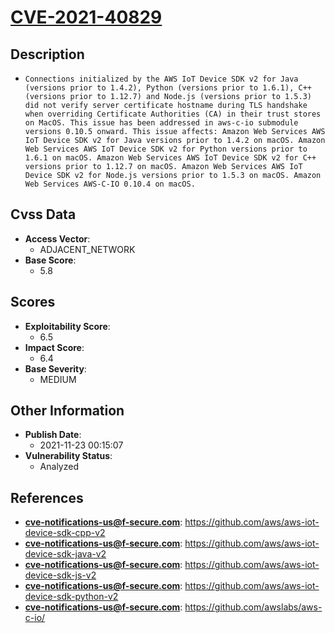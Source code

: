 
# [CVE-2021-40829](https://cve.mitre.org/cgi-bin/cvename.cgi?name=CVE-2021-40829)

## Description

- `Connections initialized by the AWS IoT Device SDK v2 for Java (versions prior to 1.4.2), Python (versions prior to 1.6.1), C++ (versions prior to 1.12.7) and Node.js (versions prior to 1.5.3) did not verify server certificate hostname during TLS handshake when overriding Certificate Authorities (CA) in their trust stores on MacOS. This issue has been addressed in aws-c-io submodule versions 0.10.5 onward. This issue affects: Amazon Web Services AWS IoT Device SDK v2 for Java versions prior to 1.4.2 on macOS. Amazon Web Services AWS IoT Device SDK v2 for Python versions prior to 1.6.1 on macOS. Amazon Web Services AWS IoT Device SDK v2 for C++ versions prior to 1.12.7 on macOS. Amazon Web Services AWS IoT Device SDK v2 for Node.js versions prior to 1.5.3 on macOS. Amazon Web Services AWS-C-IO 0.10.4 on macOS.`

## Cvss Data

- **Access Vector**:
  - ADJACENT_NETWORK
- **Base Score**:
  - 5.8

## Scores

- **Exploitability Score**:
  - 6.5
- **Impact Score**:
  - 6.4
- **Base Severity**:
  - MEDIUM

## Other Information

- **Publish Date**:
  - 2021-11-23 00:15:07
- **Vulnerability Status**:
  - Analyzed

## References

- **cve-notifications-us@f-secure.com**: https://github.com/aws/aws-iot-device-sdk-cpp-v2
- **cve-notifications-us@f-secure.com**: https://github.com/aws/aws-iot-device-sdk-java-v2
- **cve-notifications-us@f-secure.com**: https://github.com/aws/aws-iot-device-sdk-js-v2
- **cve-notifications-us@f-secure.com**: https://github.com/aws/aws-iot-device-sdk-python-v2
- **cve-notifications-us@f-secure.com**: https://github.com/awslabs/aws-c-io/
